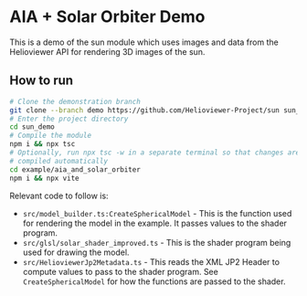 # AIA + Solar Orbiter Demo

This is a demo of the sun module which uses images and data from the Helioviewer
API for rendering 3D images of the sun.

## How to run

```bash
# Clone the demonstration branch
git clone --branch demo https://github.com/Helioviewer-Project/sun sun_demo
# Enter the project directory
cd sun_demo
# Compile the module
npm i && npx tsc
# Optionally, run npx tsc -w in a separate terminal so that changes are
# compiled automatically
cd example/aia_and_solar_orbiter
npm i && npx vite
```

Relevant code to follow is:
- `src/model_builder.ts:CreateSphericalModel` - This is the function used
   for rendering the model in the example. It passes values to the shader
   program.
- `src/glsl/solar_shader_improved.ts` - This is the shader program being used for drawing
  the model.
- `src/HelioviewerJp2Metadata.ts` - This reads the XML JP2 Header to compute
  values to pass to the shader program. See `CreateSphericalModel` for
  how the functions are passed to the shader.
